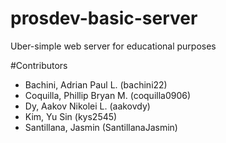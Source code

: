 # prosdev-basic-server
Uber-simple web server for educational purposes

#Contributors
- Bachini, Adrian Paul L. (bachini22)
- Coquilla, Phillip Bryan M. (coquilla0906)
- Dy, Aakov Nikolei L. (aakovdy)
- Kim, Yu Sin (kys2545)
- Santillana, Jasmin (SantillanaJasmin)